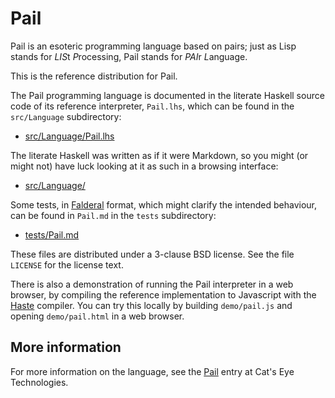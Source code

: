 Pail
====

Pail is an esoteric programming language based on pairs; just as Lisp
stands for *LIS*t *P*rocessing, Pail stands for *PAI*r *L*anguage.

This is the reference distribution for Pail.

The Pail programming language is documented in the literate Haskell
source code of its reference interpreter, `Pail.lhs`, which can be
found in the `src/Language` subdirectory:

*   [src/Language/Pail.lhs](src/Language/Pail.lhs)

The literate Haskell was written as if it were Markdown, so you might
(or might not) have luck looking at it as such in a browsing interface:

*   [src/Language/](src/Language/)

Some tests, in [Falderal][] format, which might clarify the intended
behaviour, can be found in `Pail.md` in the `tests` subdirectory:

*   [tests/Pail.md](tests/Pail.md)

These files are distributed under a 3-clause BSD license.  See the file
`LICENSE` for the license text.

There is also a demonstration of running the Pail interpreter in
a web browser, by compiling the reference implementation to Javascript
with the [Haste][] compiler.  You can try this locally by building
`demo/pail.js` and opening `demo/pail.html` in a web browser.

More information
----------------

For more information on the language, see the [Pail][] entry at
Cat's Eye Technologies.

[Pail]: https://catseye.tc/node/Pail
[Falderal]: https://catseye.tc/node/Falderal
[Haste]: https://haste-lang.org/
